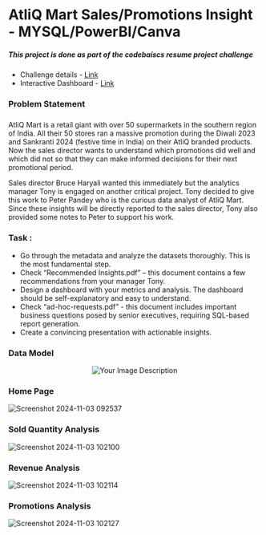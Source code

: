 # AtliQ Mart Sales/Promotions Insight - MYSQL/PowerBI/Canva
##### This project is done as part of the codebaiscs resume project challenge
- Challenge details - [Link](https://codebasics.io/challenge/codebasics-resume-project-challenge)
- Interactive Dashboard - [Link](https://app.powerbi.com/view?r=eyJrIjoiNmNmZDBhOWQtYWI2Yi00NTMxLTk2MDctM2E3ZTM1ODk0M2M0IiwidCI6IjZmZTcyMzY3LTU1NTAtNDUxYy1iYzA3LWY2OGY1NGE5NmUwMSJ9)
### Problem Statement
##### 
AtliQ Mart is a retail giant with over 50 supermarkets in the southern region of India. All their 50 stores ran a massive promotion during the Diwali 2023 and Sankranti 2024 (festive time in India) on their AtliQ branded products. Now the sales director wants to understand which promotions did well and which did not so that they can make informed decisions for their next promotional period.  

Sales director Bruce Haryali wanted this immediately but the analytics manager Tony is engaged on another critical project. Tony decided to give this work to Peter Pandey who is the curious data analyst of AtliQ Mart. Since these insights will be directly reported to the sales director, Tony also provided some notes to Peter to support his work.
### Task :
- Go through the metadata and analyze the datasets thoroughly. This is the most fundamental step. 
- Check “Recommended Insights.pdf” – this document contains a few recommendations from your manager Tony.  
- Design a dashboard with your metrics and analysis. The dashboard should be self-explanatory and easy to understand.
- Check “ad-hoc-requests.pdf” - this document includes important business questions posed by senior executives, requiring SQL-based report generation.
- Create a convincing presentation with actionable insights.

### Data Model

<p align="center">
  <img src="https://github.com/user-attachments/assets/374c2017-6ea1-4014-8b0f-4b1b8bb93741" alt="Your Image Description" />
</p>



### Home Page


![Screenshot 2024-11-03 092537](https://github.com/user-attachments/assets/630ac295-e37d-4b15-a976-302c5f5c900b)




### Sold Quantity Analysis


![Screenshot 2024-11-03 102100](https://github.com/user-attachments/assets/1aa0a40b-90b2-4528-a04f-66d7474df24d)




### Revenue Analysis
 
![Screenshot 2024-11-03 102114](https://github.com/user-attachments/assets/9732c7e9-9f43-416f-8ae5-5565c6e37abf)



### Promotions Analysis
 
![Screenshot 2024-11-03 102127](https://github.com/user-attachments/assets/45a5f4a6-730c-430a-bdc2-272db7d56ef6)


